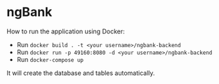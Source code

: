 # ngBank

How to run the application using Docker:

 - Run `docker build . -t <your username>/ngbank-backend`
 - Run `docker run -p 49160:8080 -d <your username>/ngbank-backend`
 - Run `docker-compose up`
 
 It will create the database and tables automatically.
